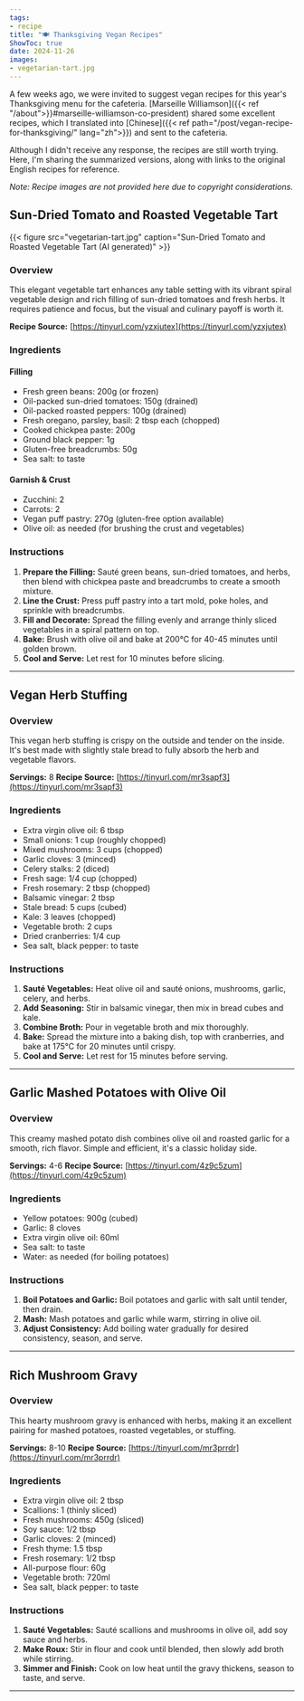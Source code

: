 ```yaml
---
tags:
- recipe
title: "🍽️ Thanksgiving Vegan Recipes"
ShowToc: true
date: 2024-11-26
images:
- vegetarian-tart.jpg
---
```


A few weeks ago, we were invited to suggest vegan recipes for this year's Thanksgiving menu for the cafeteria.
[Marseille Williamson]({{< ref "/about">}}#marseille-williamson-co-president) shared some excellent recipes,
which I translated into [Chinese]({{< ref path="/post/vegan-recipe-for-thanksgiving/" lang="zh">}}) and sent to the cafeteria.

Although I didn't receive any response,
the recipes are still worth trying.
Here, I'm sharing the summarized versions,
along with links to the original English recipes for reference.

*Note: Recipe images are not provided here due to copyright considerations.*

## Sun-Dried Tomato and Roasted Vegetable Tart

{{< figure src="vegetarian-tart.jpg" caption="Sun-Dried Tomato and Roasted Vegetable Tart (AI generated)" >}}

### Overview
This elegant vegetable tart enhances any table setting with its vibrant spiral vegetable design and rich filling of sun-dried tomatoes and fresh herbs. It requires patience and focus, but the visual and culinary payoff is worth it.

**Recipe Source:** [https://tinyurl.com/yzxjutex](https://tinyurl.com/yzxjutex)

### Ingredients

#### Filling
- Fresh green beans: 200g (or frozen)
- Oil-packed sun-dried tomatoes: 150g (drained)
- Oil-packed roasted peppers: 100g (drained)
- Fresh oregano, parsley, basil: 2 tbsp each (chopped)
- Cooked chickpea paste: 200g
- Ground black pepper: 1g
- Gluten-free breadcrumbs: 50g
- Sea salt: to taste

#### Garnish & Crust
- Zucchini: 2
- Carrots: 2
- Vegan puff pastry: 270g (gluten-free option available)
- Olive oil: as needed (for brushing the crust and vegetables)

### Instructions
1. **Prepare the Filling:** Sauté green beans, sun-dried tomatoes, and herbs, then blend with chickpea paste and breadcrumbs to create a smooth mixture.
2. **Line the Crust:** Press puff pastry into a tart mold, poke holes, and sprinkle with breadcrumbs.
3. **Fill and Decorate:** Spread the filling evenly and arrange thinly sliced vegetables in a spiral pattern on top.
4. **Bake:** Brush with olive oil and bake at 200°C for 40-45 minutes until golden brown.
5. **Cool and Serve:** Let rest for 10 minutes before slicing.

---

## Vegan Herb Stuffing

### Overview
This vegan herb stuffing is crispy on the outside and tender on the inside. It's best made with slightly stale bread to fully absorb the herb and vegetable flavors.

**Servings:** 8
**Recipe Source:** [https://tinyurl.com/mr3sapf3](https://tinyurl.com/mr3sapf3)

### Ingredients
- Extra virgin olive oil: 6 tbsp
- Small onions: 1 cup (roughly chopped)
- Mixed mushrooms: 3 cups (chopped)
- Garlic cloves: 3 (minced)
- Celery stalks: 2 (diced)
- Fresh sage: 1/4 cup (chopped)
- Fresh rosemary: 2 tbsp (chopped)
- Balsamic vinegar: 2 tbsp
- Stale bread: 5 cups (cubed)
- Kale: 3 leaves (chopped)
- Vegetable broth: 2 cups
- Dried cranberries: 1/4 cup
- Sea salt, black pepper: to taste

### Instructions
1. **Sauté Vegetables:** Heat olive oil and sauté onions, mushrooms, garlic, celery, and herbs.
2. **Add Seasoning:** Stir in balsamic vinegar, then mix in bread cubes and kale.
3. **Combine Broth:** Pour in vegetable broth and mix thoroughly.
4. **Bake:** Spread the mixture into a baking dish, top with cranberries, and bake at 175°C for 20 minutes until crispy.
5. **Cool and Serve:** Let rest for 15 minutes before serving.

---

## Garlic Mashed Potatoes with Olive Oil

### Overview
This creamy mashed potato dish combines olive oil and roasted garlic for a smooth, rich flavor. Simple and efficient, it's a classic holiday side.

**Servings:** 4-6
**Recipe Source:** [https://tinyurl.com/4z9c5zum](https://tinyurl.com/4z9c5zum)

### Ingredients
- Yellow potatoes: 900g (cubed)
- Garlic: 8 cloves
- Extra virgin olive oil: 60ml
- Sea salt: to taste
- Water: as needed (for boiling potatoes)

### Instructions
1. **Boil Potatoes and Garlic:** Boil potatoes and garlic with salt until tender, then drain.
2. **Mash:** Mash potatoes and garlic while warm, stirring in olive oil.
3. **Adjust Consistency:** Add boiling water gradually for desired consistency, season, and serve.

---

## Rich Mushroom Gravy

### Overview
This hearty mushroom gravy is enhanced with herbs, making it an excellent pairing for mashed potatoes, roasted vegetables, or stuffing.

**Servings:** 8-10
**Recipe Source:** [https://tinyurl.com/mr3prrdr](https://tinyurl.com/mr3prrdr)

### Ingredients
- Extra virgin olive oil: 2 tbsp
- Scallions: 1 (thinly sliced)
- Fresh mushrooms: 450g (sliced)
- Soy sauce: 1/2 tbsp
- Garlic cloves: 2 (minced)
- Fresh thyme: 1.5 tbsp
- Fresh rosemary: 1/2 tbsp
- All-purpose flour: 60g
- Vegetable broth: 720ml
- Sea salt, black pepper: to taste

### Instructions
1. **Sauté Vegetables:** Sauté scallions and mushrooms in olive oil, add soy sauce and herbs.
2. **Make Roux:** Stir in flour and cook until blended, then slowly add broth while stirring.
3. **Simmer and Finish:** Cook on low heat until the gravy thickens, season to taste, and serve.

---
